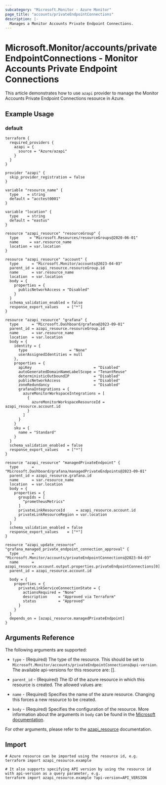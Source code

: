 ```yaml
---
subcategory: "Microsoft.Monitor - Azure Monitor"
page_title: "accounts/privateEndpointConnections"
description: |-
  Manages a Monitor Accounts Private Endpoint Connections.
---
```


# Microsoft.Monitor/accounts/privateEndpointConnections - Monitor Accounts Private Endpoint Connections

This article demonstrates how to use `azapi` provider to manage the Monitor Accounts Private Endpoint Connections resource in Azure.

## Example Usage

### default

```hcl
terraform {
  required_providers {
    azapi = {
      source = "Azure/azapi"
    }
  }
}

provider "azapi" {
  skip_provider_registration = false
}

variable "resource_name" {
  type    = string
  default = "acctest0001"
}

variable "location" {
  type    = string
  default = "eastus"
}

resource "azapi_resource" "resourceGroup" {
  type     = "Microsoft.Resources/resourceGroups@2020-06-01"
  name     = var.resource_name
  location = var.location
}

resource "azapi_resource" "account" {
  type      = "Microsoft.Monitor/accounts@2023-04-03"
  parent_id = azapi_resource.resourceGroup.id
  name      = var.resource_name
  location  = var.location
  body = {
    properties = {
      publicNetworkAccess = "Disabled"
    }
  }
  schema_validation_enabled = false
  response_export_values    = ["*"]
}

resource "azapi_resource" "grafana" {
  type      = "Microsoft.Dashboard/grafana@2023-09-01"
  parent_id = azapi_resource.resourceGroup.id
  name      = var.resource_name
  location  = var.location
  body = {
    identity = {
      type                   = "None"
      userAssignedIdentities = null
    },
    properties = {
      apiKey                            = "Disabled"
      autoGeneratedDomainNameLabelScope = "TenantReuse"
      deterministicOutboundIP           = "Disabled"
      publicNetworkAccess               = "Disabled"
      zoneRedundancy                    = "Disabled"
      grafanaIntegrations = {
        azureMonitorWorkspaceIntegrations = [
          {
            azureMonitorWorkspaceResourceId = azapi_resource.account.id
          }
        ]
      }
    }
    sku = {
      name = "Standard"
    }
  }
  schema_validation_enabled = false
  response_export_values    = ["*"]
}

resource "azapi_resource" "managedPrivateEndpoint" {
  type      = "Microsoft.Dashboard/grafana/managedPrivateEndpoints@2023-09-01"
  parent_id = azapi_resource.grafana.id
  name      = var.resource_name
  location  = var.location
  body = {
    properties = {
      groupIds = [
        "prometheusMetrics"
      ]
      privateLinkResourceId     = azapi_resource.account.id
      privateLinkResourceRegion = var.location
    }
  }
  schema_validation_enabled = false
  response_export_values    = ["*"]
}

resource "azapi_update_resource" "grafana_managed_private_endpoint_connection_approval" {
  type      = "Microsoft.Monitor/accounts/privateEndpointConnections@2023-04-03"
  name      = azapi_resource.account.output.properties.privateEndpointConnections[0].name
  parent_id = azapi_resource.account.id

  body = {
    properties = {
      privateLinkServiceConnectionState = {
        actionsRequired = "None"
        description     = "Approved via Terraform"
        status          = "Approved"
      }
    }
  }
  depends_on = [azapi_resource.managedPrivateEndpoint]
}

```



## Arguments Reference

The following arguments are supported:

* `type` - (Required) The type of the resource. This should be set to `Microsoft.Monitor/accounts/privateEndpointConnections@api-version`. The available api-versions for this resource are: [].

* `parent_id` - (Required) The ID of the azure resource in which this resource is created. The allowed values are:  
  

* `name` - (Required) Specifies the name of the azure resource. Changing this forces a new resource to be created.

* `body` - (Required) Specifies the configuration of the resource. More information about the arguments in `body` can be found in the [Microsoft documentation](https://learn.microsoft.com/en-us/azure/templates/Microsoft.Monitor/accounts/privateEndpointConnections?pivots=deployment-language-terraform).

For other arguments, please refer to the [azapi_resource](https://registry.terraform.io/providers/Azure/azapi/latest/docs/resources/resource) documentation.

## Import

 ```shell
 # Azure resource can be imported using the resource id, e.g.
 terraform import azapi_resource.example 
 
 # It also supports specifying API version by using the resource id with api-version as a query parameter, e.g.
 terraform import azapi_resource.example ?api-version=API_VERSION
 ```
